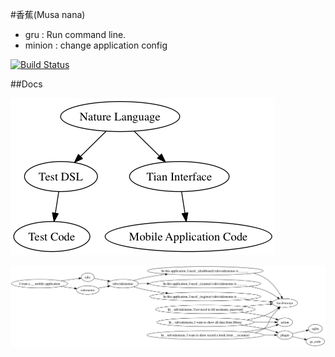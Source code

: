 #香蕉(Musa nana)



- gru : Run command line.
- minion : change application config  

[![Build Status](https://travis-ci.org/phodal/musanana.svg?branch=master)](https://travis-ci.org/phodal/musanana)

##Docs

![Struct](docs/struct.png)

![Design](docs/design.png)
